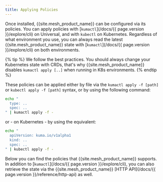 ```yaml
---
title: Applying Policies
---
```


Once installed, {{site.mesh_product_name}} can be configured via its policies. You can apply policies with [`kumactl`](/docs/{{ page.version }}/explore/cli) on Universal, and with `kubectl` on Kubernetes. Regardless of what environment you use, you can always read the latest {{site.mesh_product_name}} state with [`kumactl`](/docs/{{ page.version }}/explore/cli) on both environments.

{% tip %}
We follow the best practices. You should always change your Kubernetes state with CRDs, that's why {{site.mesh_product_name}} disables `kumactl apply [..]` when running in K8s environments.
{% endtip %}

These policies can be applied either by file via the `kumactl apply -f [path]` or `kubectl apply -f [path]` syntax, or by using the following command:

```sh
echo "
  type: ..
  spec: ..
" | kumactl apply -f -
```

or - on Kubernetes - by using the equivalent:

```sh
echo "
  apiVersion: kuma.io/v1alpha1
  kind: ..
  spec: ..
" | kubectl apply -f -
```

Below you can find the policies that {{site.mesh_product_name}} supports. In addition to [`kumactl`](/docs/{{ page.version }}/explore/cli), you can also retrieve the state via the {{site.mesh_product_name}} [HTTP API](/docs/{{ page.version }}/reference/http-api) as well.
